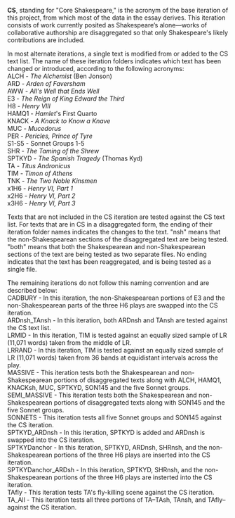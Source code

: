 **CS**, standing for "Core Shakespeare," is the acronym of the base iteration of this project, from which most of the data
in the essay derives. This iteration consists of work currently posited as Shakespeare’s alone—works of collaborative authorship are disaggregated so that only Shakespeare's likely contributions are included.  

In most alternate iterations, a single text is modified from or added to the CS text list. The name of these iteration folders indicates which text has been changed or introduced, according to the following acronyms:  
  ALCH - *The Alchemist* (Ben Jonson)  
  ARD - *Arden of Faversham*  
  AWW - *All's Well that Ends Well*  
  E3  - *The Reign of King Edward the Third*  
  H8 - *Henry VIII*  
  HAMQ1 - *Hamlet*'s First Quarto  
  KNACK - *A Knack to Know a Knave*  
  MUC - *Mucedorus*  
  PER - *Pericles, Prince of Tyre*  
  S1-S5 - Sonnet Groups 1-5  
  SHR - *The Taming of the Shrew*  
  SPTKYD - *The Spanish Tragedy* (Thomas Kyd)  
  TA - *Titus Andronicus*  
  TIM - *Timon of Athens*  
  TNK - *The Two Noble Kinsmen*  
  x1H6 - *Henry VI, Part 1*  
  x2H6 - *Henry VI, Part 2*  
  x3H6 - *Henry VI, Part 3*  
  
  Texts that are not included in the CS iteration are tested against the CS text list. For texts that are in CS in a disaggregated form, the ending of their iteration folder names indicates the changes to the text. "nsh" means that the non-Shakespearean sections of the disaggregated text are being tested. "both" means that both the Shakespearean and non-Shakespearean sections of the text are being tested as two separate files. No ending indicates that the text has been reaggregated, and is being
  tested as a single file.  
  
  The remaining iterations do not follow this naming convention and are described below:  
  CADBURY - In this iteration, the non-Shakespearean portions of E3 and the
  non-Shakespearean parts of the three H6 plays are swapped into the CS iteration.   
  ARDnsh_TAnsh - In this iteration, both ARDnsh and TAnsh are tested against the CS text list.  
  LRMID - In this iteration, TIM is tested against an equally sized sample of LR (11,071 words) taken from the middle of LR.  
  LRRAND - In this iteration, TIM is tested against an equally sized sample of LR (11,071 words) taken from 36 bands at equidistant intervals across the play.    
  MASSIVE - This iteration tests both the Shakespearean and non-Shakespearean portions of disaggregated texts along with ALCH, HAMQ1, KNACKsh, MUC, SPTKYD, SON145 and the five Sonnet groups.  
  SEMI_MASSIVE - This iteration tests both the Shakespearean and non-Shakespearean portions of disaggregated texts along with SON145 and the five Sonnet groups.  
  SONNETS - This iteration tests all five Sonnet groups and SON145 against the CS iteration.   
  SPTKYD_ARDnsh - In this iteration, SPTKYD is added and ARDnsh is swapped into the CS iteration.  
  SPTKYDanchor - In this iteration, SPTKYD, ARDnsh, SHRnsh, and the non-Shakespearean portions of the three H6 plays are inserted into the CS iteration.  
  SPTKYDanchor_ARDsh - In this iteration, SPTKYD, SHRnsh, and the non-Shakespearean portions of the three H6 plays are insterted into the CS iteration.  
  TAfly - This iteration tests TA's fly-killing scene against the CS iteration.  
  TA_All - This iteration tests all three portions of TA–TAsh, TAnsh, and TAfly–against the CS iteration.  
